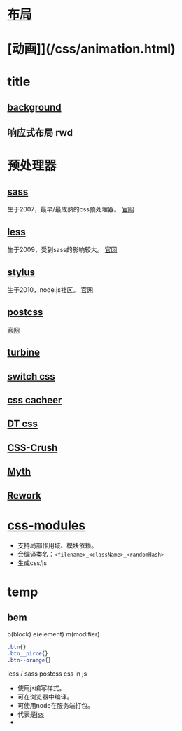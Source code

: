 # [布局](/css/layout.html)
# [动画]](/css/animation.html)

# title
## [background](/css/background.html)  

## 响应式布局 rwd

# 预处理器
## [sass](/sass/index.html)
生于2007，最早/最成熟的css预处理器。
[官网](https://sass-lang.com/documentation)

## [less](/less/index.html)
生于2009，受到sass的影响较大。
[官网](https://lesscss.org/features/)

## [stylus](/stylus/index.html)
生于2010，node.js社区。
[官网](https://stylus-lang.com/)

## [postcss](/postcss/index.html)
[官网](https://www.postcss.com.cn/)

## [turbine]()

## [switch css]()

## [css cacheer]()

## [DT css]()

## [CSS-Crush](https://the-echoplex.net/csscrush/#api)

## [Myth](https://github.com/segmentio/myth/blob/master/Readme.md)

## [Rework](https://github.com/reworkcss/rework)

# [css-modules](/css/css-modules/index.html)
- 支持局部作用域、模块依赖。  
- 会编译类名：`<filename>_<className>_<randomHash>`  
- 生成css/js  

# temp
## bem
b(block) e(element) m(modifier)  
``` css
.btn{}
.btn__pirce{}
.btn--orange{}
```
less / sass
postcss
css in js
- 使用js编写样式。
- 可在浏览器中编译。
- 可使用node在服务端打包。  
- 代表是[jss]()  
- 